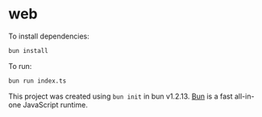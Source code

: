# web

To install dependencies:

```bash
bun install
```

To run:

```bash
bun run index.ts
```

This project was created using `bun init` in bun v1.2.13. [Bun](https://bun.sh) is a fast all-in-one JavaScript runtime.
